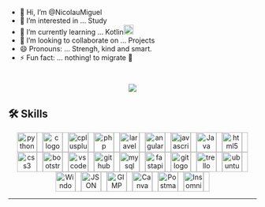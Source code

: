 - 👋 Hi, I’m @NicolauMiguel
- 👀 I’m interested in ... Study
- 🌱 I’m currently learning ... Kotlin<img src="https://skillicons.dev/icons?i=kotlin" height="20" alt="Kotlin logo" /><img width="10" />
- 💞️ I’m looking to collaborate on ... Projects
- 😄 Pronouns: ... Strengh, kind and smart.
- ⚡ Fun fact: ... nothing! to migrate 💼

<h1 align="center">
    <img src="https://readme-typing-svg.herokuapp.com/?font=Righteous&size=35&center=true&vCenter=true&width=500&height=70&duration=4000&lines=Hello+Guys!+👋;+I'm+Nicolau+Miguel!;" />
</h1>


## 🛠️ Skills

<div align="center" style="display: flex; flex-wrap: wrap; justify-content: center;">
  <img src="https://skillicons.dev/icons?i=py" height="40" alt="python logo"  />
  <img width="12" />
  <img src="https://cdn.jsdelivr.net/gh/devicons/devicon/icons/c/c-original.svg" height="40" alt="c logo"  />
  <img width="12" />
  <img src="https://cdn.jsdelivr.net/gh/devicons/devicon/icons/cplusplus/cplusplus-original.svg" height="40" alt="cplusplus logo"  />
  <img width="12" />
  <img src="https://skillicons.dev/icons?i=php" height="40" alt="php logo"  />
  <img width="12" />
  <img src="https://skillicons.dev/icons?i=laravel" height="40" alt="laravel logo"  />
  <img width="12" />
  <img src="https://skillicons.dev/icons?i=angular" height="40" alt="angularjs logo"  />
  <img width="12" />
  <img src="https://skillicons.dev/icons?i=js" height="40" alt="javascript logo"  />
  <img width="12" />
  <img src="https://skillicons.dev/icons?i=java" height="40" alt="Java logo" />
  <img width="12" />
  <img src="https://cdn.simpleicons.org/html5/E34F26" height="40" alt="html5 logo"  />
  <img width="12" />
  <img src="https://cdn.simpleicons.org/css3/1572B6" height="40" alt="css3 logo"  />
  <img width="12" />
  <img src="https://cdn.jsdelivr.net/gh/devicons/devicon/icons/bootstrap/bootstrap-original.svg" height="40" alt="bootstrap logo"  />
  <img width="12" />
  <img src="https://skillicons.dev/icons?i=vscode" height="40" alt="vscode logo"  />
  <img width="12" />
  <img src="https://skillicons.dev/icons?i=github" height="40" alt="github logo"  />
  <img width="12" />
  <img src="https://skillicons.dev/icons?i=mysql" height="40" alt="mysql logo"  />
  <img width="12" />
  <img src="https://cdn.simpleicons.org/fastapi/009688" height="40" alt="fastapi logo"  />
  <img width="12" />
  <img src="https://cdn.simpleicons.org/git/F05032" height="40" alt="git logo"  />
  <img width="12" />
  <img src="https://cdn.simpleicons.org/trello/0052CC" height="40" alt="trello logo"  />
  <img width="12" />
  <img src="https://cdn.simpleicons.org/ubuntu/E95420" height="40" alt="ubuntu logo"  />
  <img width="12" />
  <img src="https://skillicons.dev/icons?i=windows" height="40" alt="Windows 11 logo" />
  <img width="12" />
  <img src="https://img.shields.io/badge/JSON-000000?style=for-the-badge&logo=json&logoColor=white" height="40" alt="JSON logo" />
  <img width="12" />
<img src="https://simpleicons.org/icons/gimp.svg" height="40" alt="GIMP logo" />
<img width="12" />
<img src="https://simpleicons.org/icons/canva.svg" height="40" alt="Canva logo" />
<img width="12" />
  <img src="https://skillicons.dev/icons?i=postman" height="40" alt="Postman logo" />
<img width="12" />
<img src="https://skillicons.dev/icons?i=insomnia" height="40" alt="Insomnia logo" />
<img width="12" />









</div>

---
<!---
NicolauMiguel/NicolauMiguel is a ✨ special ✨ repository because its `README.md` (this file) appears on your GitHub profile.
You can click the Preview link to take a look at your changes.
--->
